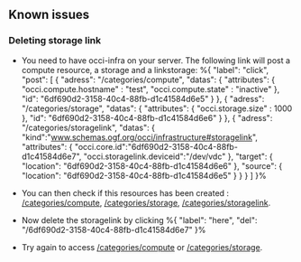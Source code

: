 ## Known issues

### Deleting storage link

* You need to have occi-infra on your server. The following link will post a compute resource, a storage and a linkstorage: %{
  "label": "click",
  "post": [
    {
        "adress": "/categories/compute",
        "datas": {
          "attributes": {
            "occi.compute.hostname" : "test",
            "occi.compute.state" : "inactive"
          },
          "id": "6df690d2-3158-40c4-88fb-d1c41584d6e5"
        }
    },
    {
        "adress": "/categories/storage",
        "datas": {
          "attributes": {
            "occi.storage.size" : 1000
          },
          "id": "6df690d2-3158-40c4-88fb-d1c41584d6e6"
        }
    },
    {
      "adress": "/categories/storagelink",
      "datas": {
         "kind":"www.schemas.ogf.org/occi/infrastructure#storagelink",
         "attributes": {
           "occi.core.id":"6df690d2-3158-40c4-88fb-d1c41584d6e7",
           "occi.storagelink.deviceid":"/dev/vdc"
         },
         "target": {
           "location": "6df690d2-3158-40c4-88fb-d1c41584d6e6"
         },
         "source": {
           "location": "6df690d2-3158-40c4-88fb-d1c41584d6e5"
         }
      }
    }
  ]
}%


* You can then check if this resources has been created : [/categories/compute](/categories/compute), [/categories/storage](/categories/storage), [/categories/storagelink](/categories/storagelink).

* Now delete the storagelink by clicking %{
  "label": "here",
  "del": "/6df690d2-3158-40c4-88fb-d1c41584d6e7"
}%

* Try again to access [/categories/compute](/categories/compute) or [/categories/storage](/categories/storage).
